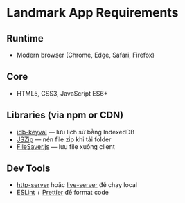 # Landmark App Requirements

## Runtime
- Modern browser (Chrome, Edge, Safari, Firefox)

## Core
- HTML5, CSS3, JavaScript ES6+

## Libraries (via npm or CDN)
- [idb-keyval](https://github.com/jakearchibald/idb-keyval) — lưu lịch sử bằng IndexedDB
- [JSZip](https://stuk.github.io/jszip/) — nén file zip khi tải folder
- [FileSaver.js](https://github.com/eligrey/FileSaver.js/) — lưu file xuống client

## Dev Tools
- [http-server](https://www.npmjs.com/package/http-server) hoặc [live-server](https://www.npmjs.com/package/live-server) để chạy local
- [ESLint](https://eslint.org/) + [Prettier](https://prettier.io/) để format code